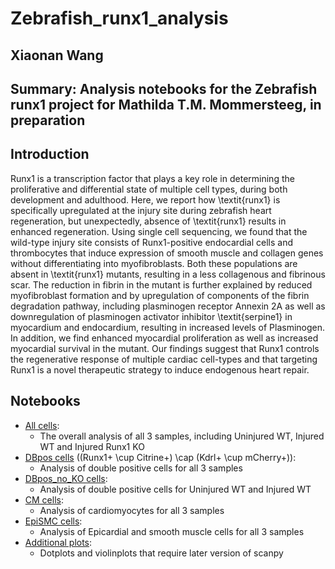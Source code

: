 # Zebrafish_runx1_analysis

## Xiaonan Wang
## Summary: Analysis notebooks for the Zebrafish runx1 project for Mathilda T.M. Mommersteeg, in preparation

## Introduction
Runx1 is a transcription factor that plays a key role in determining the proliferative and differential state of multiple cell types, during both development and adulthood. Here, we report how \textit{runx1} is specifically upregulated at the injury site during zebrafish heart regeneration, but unexpectedly, absence of \textit{runx1} results in enhanced regeneration. Using single cell sequencing, we found that the wild-type injury site consists of Runx1-positive endocardial cells and thrombocytes that induce expression of smooth muscle and collagen genes without differentiating into myofibroblasts. Both these populations are absent in \textit{runx1} mutants, resulting in a less collagenous and fibrinous scar. The reduction in fibrin in the mutant is further explained by reduced myofibroblast formation and by upregulation of components of the fibrin degradation pathway, including plasminogen receptor Annexin 2A as well as downregulation of plasminogen activator inhibitor \textit{serpine1} in myocardium and endocardium, resulting in increased levels of Plasminogen. In addition, we find enhanced myocardial proliferation as well as increased myocardial survival in the mutant. Our findings suggest that Runx1 controls the regenerative response of multiple cardiac cell-types and that targeting Runx1 is a novel therapeutic strategy to induce endogenous heart repair.  

## Notebooks
- [All cells](https://github.com/SharonWang/Zebrafish_runx1_analysis/blob/master/notebooks/Zebrafish_allcells_analysis.ipynb): 
    * The overall analysis of all 3 samples, including Uninjured WT, Injured WT and Injured Runx1 KO
- [DBpos cells](https://nbviewer.jupyter.org/github/SharonWang/Zebrafish_runx1_analysis/notebooks/Zebrafish_DBpos_analysis.ipynb) ((Runx1+ \cup Citrine+) \cap (Kdrl+ \cup mCherry+)): 
    * Analysis of double positive cells for all 3 samples
- [DBpos_no_KO cells](https://nbviewer.jupyter.org/github/SharonWang/Zebrafish_runx1_analysis/notebooks/Zebrafish_DBpos_noKO_analysis.ipynb): 
    * Analysis of double positive cells for Uninjured WT and Injured WT
- [CM cells](https://nbviewer.jupyter.org/github/SharonWang/Zebrafish_runx1_analysis/notebooks/Zebrafish_CM_analysis.ipynb):
    * Analysis of cardiomyocytes for all 3 samples 
- [EpiSMC cells](https://nbviewer.jupyter.org/github/SharonWang/Zebrafish_runx1_analysis/notebooks/Zebrafish_EpiSMC_analysis.ipynb):
    * Analysis of Epicardial and smooth muscle cells for all 3 samples
- [Additional plots](https://nbviewer.jupyter.org/github/SharonWang/Zebrafish_runx1_analysis/notebooks/Zebrafish_Additional_Plots.ipynb):
    * Dotplots and violinplots that require later version of scanpy
